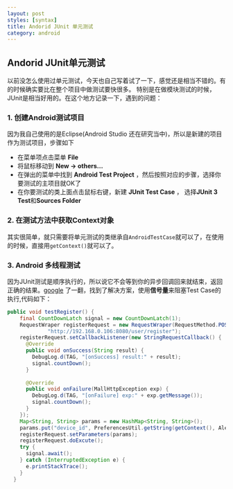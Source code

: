 ```yaml
---
layout: post
styles: [syntax]
title: Andorid JUnit 单元测试
category: android
---
```


## Andorid JUnit单元测试

以前没怎么使用过单元测试，今天也自己写着试了一下，感觉还是相当不错的。有的时候确实要比在整个项目中做测试要快很多。
特别是在做模块测试的时候，JUnit是相当好用的。在这个地方记录一下，遇到的问题：

### 1. 创建Android测试项目

因为我自己使用的是Eclipse(Android Studio 还在研究当中)，所以是新建的项目作为测试项目，步骤如下

- 在菜单项点击菜单 **File**
- 将鼠标移动到 **New -> others...**
- 在弹出的菜单中找到 **Android Test Project** ，然后按照对应的步骤，选择你要测试的主项目就OK了
- 在你要测试的类上面点击鼠标右键，新建 **JUnit Test Case** ， 选择**JUnit 3 Test**和**Sources Folder**

### 2. 在测试方法中获取Context对象 

其实很简单，就只需要将单元测试的类继承自`AndroidTestCase`就可以了，在使用的时候，直接用`getContext()`就可以了。

### 3. Android 多线程测试

因为JUnit测试是顺序执行的，所以说它不会等到你的异步回调回来就结束，返回正确的结果。[google](http://www.google.com)
了一翻，找到了解决方案，使用**信号量**来阻塞Test Case的执行,代码如下：

```java
public void testRegister() {
    final CountDownLatch signal = new CountDownLatch(1); 
    RequestWraper registerRequest = new RequestWraper(RequestMethod.POST, 
             "http://192.168.0.106:8080/user/register");
    registerRequest.setCallbackListener(new StringRequestCallback() {
      @Override
      public void onSuccess(String result) {
        DebugLog.d(TAG, "[onSuccess] result:" + result);
        signal.countDown();
      }
      
      @Override
      public void onFailure(MallHttpException exp) {
        DebugLog.d(TAG, "[onFailure] exp:" + exp.getMessage());
        signal.countDown();
      }
    });
    Map<String, String> params = new HashMap<String, String>();
    params.put("device_id", PreferencesUtil.getString(getContext(), AlertmeConfig.PREFERENCE_JPUSH_REGISTID_KEY));
    registerRequest.setParameters(params);
    registerRequest.doExcute();
    try {
      signal.await();
    } catch (InterruptedException e) {
      e.printStackTrace();
    }
  }
```
